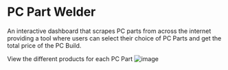 # PC Part Welder
An interactive dashboard that scrapes PC parts from across the internet providing a tool where users can select their choice of PC Parts and get the total price of the PC Build.

View the different products for each PC Part
![image](https://user-images.githubusercontent.com/30853467/228394496-f5c8d553-fe03-4fd7-84e1-cdf4af868024.png)

 
